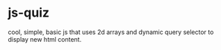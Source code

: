 # js-quiz

cool, simple, basic js that uses 2d arrays and dynamic query selector to display new html content.
